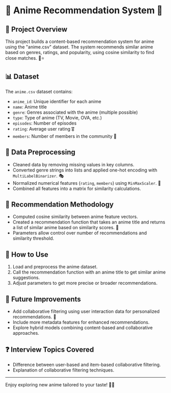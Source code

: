 # 🎌 Anime Recommendation System 🎌

## 🚀 Project Overview
This project builds a content-based recommendation system for anime using the "anime.csv" dataset. The system recommends similar anime based on genres, ratings, and popularity, using cosine similarity to find close matches. 🎥⭐

## 📊 Dataset
The `anime.csv` dataset contains:
- `anime_id`: Unique identifier for each anime
- `name`: Anime title
- `genre`: Genres associated with the anime (multiple possible)
- `type`: Type of anime (TV, Movie, OVA, etc.)
- `episodes`: Number of episodes
- `rating`: Average user rating 🎖️
- `members`: Number of members in the community 👥

## 🧹 Data Preprocessing
- Cleaned data by removing missing values in key columns.
- Converted genre strings into lists and applied one-hot encoding with `MultiLabelBinarizer`. 🎭
- Normalized numerical features (`rating`, `members`) using `MinMaxScaler`. 📏
- Combined all features into a matrix for similarity calculations.

## 🤖 Recommendation Methodology
- Computed cosine similarity between anime feature vectors.
- Created a recommendation function that takes an anime title and returns a list of similar anime based on similarity scores. 🧩
- Parameters allow control over number of recommendations and similarity threshold.

## 🎯 How to Use
1. Load and preprocess the anime dataset.
2. Call the recommendation function with an anime title to get similar anime suggestions.
3. Adjust parameters to get more precise or broader recommendations.

## 🌟 Future Improvements
- Add collaborative filtering using user interaction data for personalized recommendations. 👤
- Include more metadata features for enhanced recommendations.
- Explore hybrid models combining content-based and collaborative approaches.

## ❓ Interview Topics Covered
- Difference between user-based and item-based collaborative filtering.
- Explanation of collaborative filtering techniques.

---

Enjoy exploring new anime tailored to your taste! 🍿✨
